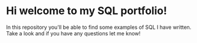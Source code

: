 # Hi welcome to my SQL portfolio!
In this repository you'll be able to find some examples of SQL I have written.
Take a look and if you have any questions let me know!
